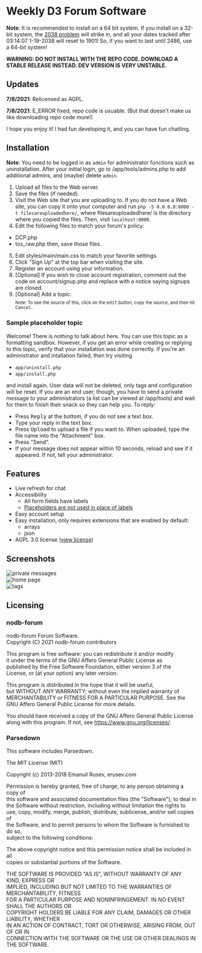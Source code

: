 # Weekly D3 Forum Software
**Note**: It is recommended to install on a 64 bit system. If you install on a 32-bit system, the [2038 problem](https://en.wikipedia.org/wiki/2038_Problem) will strike in, and all your dates tracked after 03:14:07 1-19-2038 will reset to 1901! So, if you want to last until 2486, use a 64-bit system!

**WARNING: DO NOT INSTALL WITH THE REPO CODE. DOWNLOAD A STABLE RELEASE INSTEAD. DEV VERSION IS VERY UNSTABLE.**

## Updates
**7/8/2021**: Relicensed as AGPL.

**7/8/2021**: E_ERROR fixed, repo code is usuable. (But that doesn't make us like downloading repo code more!)

I hope you enjoy it! I had fun developing it, and you can have fun chatting.
## Installation
**Note**: You need to be logged in as `admin` for administrator functions such as uninstallation. After your initial login, go to /app/tools/admins.php to add additional admins, and (maybe) delete `admin`.

1. Upload all files to the Web server.
2. Save the files (if needed).
3. Visit the Web site that you are uploading to. If you do not have a Web site, you can copy it onto your computer and run
    `php -S 0.0.0.0:8000 -t filesareuploadedhere/`,
   where filesareuploadedhere/ is the directory where you copied the files. Then, visit `localhost:8000`.
4. Edit the following files to match your forum's policy:
  - DCP.php
  - tos_raw.php
  then, save those files.
5. Edit styles/main/main.css to match your favorite settings.
6. Click "Sign Up" at the top bar when visiting the site.
7. Register an account using your information.
8. \[Optional] If you wish to close account registration, comment out the code on account/signup.php and replace with a notice saying signups are closed.
9. \[Optional] Add a topic:  
   <sub>Note: To see the source of this, click on the <kbd>edit</kbd> button, copy the source, and then hit <kbd>Cancel</kbd>.</sub>
###  Sample placeholder topic
Welcome! There is nothing to talk about here. You can use this topic as a formatting sandbox. However, if you get an error while creating or replying to this topic, verify that your installation was done correctly. If you're an administrator and intallation failed, then try visiting
 - `app/uninstall.php`
 - `app/install.php`

and install again. User data will not be deleted, only tags and configuration will be reset. If you are an end user, though, you have to send a private message to your administrators (a list can be viewed at /app/tools) and wait for them to finish their snack so they can help you. To reply:
 - Press <kbd>Reply</kbd> at the bottom, if you do not see a text box.
 - Type your reply in the text box.
 - Press <kbd>Upload</kbd> to upload a file if you want to. When uploaded, type the file name into the "Attachment" box.
 - Press "Send".
 - If your message does not appear within 10 seconds, reload and see if it appeared. If not, tell your administrator.
## Features
 - Live refresh for chat
 - Accessibility
   - All form fields have labels
   - [Placeholders are not used in place of labels](https://www.smashingmagazine.com/2018/06/placeholder-attribute/)
 - Easy account setup 
 - Easy installation, only requires extensions that are enabled by default:
   - arrays
   - json
 - AGPL 3.0 license ([view license](https://www.gnu.org/licenses/agpl-3.0.txt))

## Screenshots
![private messages](https://user-images.githubusercontent.com/79176077/134054046-5c3dacd9-df87-4373-ade6-325e970400e4.png)  
![home page](https://user-images.githubusercontent.com/79176077/134054392-6b562c0c-a581-41d9-9455-d878982c3fe6.png)  
![tags](https://user-images.githubusercontent.com/79176077/134054532-1c8f5d6c-0ce4-4527-96d8-e0c512c0561a.png)
## Licensing
### nodb-forum
nodb-forum Forum Software.  
Copyright (C) 2021 nodb-forum contributors

This program is free software: you can redistribute it and/or modify  
it under the terms of the GNU Affero General Public License as  
published by the Free Software Foundation, either version 3 of the  
License, or (at your option) any later version.

This program is distributed in the hope that it will be useful,  
but WITHOUT ANY WARRANTY; without even the implied warranty of  
MERCHANTABILITY or FITNESS FOR A PARTICULAR PURPOSE.  See the  
GNU Affero General Public License for more details.

You should have received a copy of the GNU Affero General Public License  
along with this program.  If not, see https://www.gnu.org/licenses/.

### Parsedown
This software includes Parsedown.

The MIT License (MIT)

Copyright (c) 2013-2018 Emanuil Rusev, erusev.com

Permission is hereby granted, free of charge, to any person obtaining a copy of  
this software and associated documentation files (the "Software"), to deal in  
the Software without restriction, including without limitation the rights to  
use, copy, modify, merge, publish, distribute, sublicense, and/or sell copies of  
the Software, and to permit persons to whom the Software is furnished to do so,  
subject to the following conditions:

The above copyright notice and this permission notice shall be included in all  
copies or substantial portions of the Software.

THE SOFTWARE IS PROVIDED "AS IS", WITHOUT WARRANTY OF ANY KIND, EXPRESS OR  
IMPLIED, INCLUDING BUT NOT LIMITED TO THE WARRANTIES OF MERCHANTABILITY, FITNESS  
FOR A PARTICULAR PURPOSE AND NONINFRINGEMENT. IN NO EVENT SHALL THE AUTHORS OR  
COPYRIGHT HOLDERS BE LIABLE FOR ANY CLAIM, DAMAGES OR OTHER LIABILITY, WHETHER  
IN AN ACTION OF CONTRACT, TORT OR OTHERWISE, ARISING FROM, OUT OF OR IN  
CONNECTION WITH THE SOFTWARE OR THE USE OR OTHER DEALINGS IN THE SOFTWARE. 

